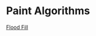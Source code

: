 # Paint Algorithms
[Flood Fill](https://miha53cevic.github.io/PaintAlgorithms/visualisations/FloodFill/)